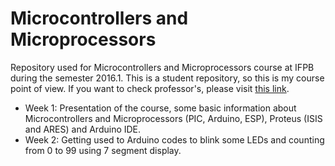 # Microcontrollers and Microprocessors

Repository used for Microcontrollers and Microprocessors course at IFPB during the semester 2016.1. This is a student repository, so this is my course point of view. If you want to check professor's, please visit [this link](http://aperta.me/2TF).

- Week 1: Presentation of the course, some basic information about Microcontrollers and Microprocessors (PIC, Arduino, ESP), Proteus (ISIS and ARES) and Arduino IDE.
- Week 2: Getting used to Arduino codes to blink some LEDs and counting from 0 to 99 using 7 segment display.
